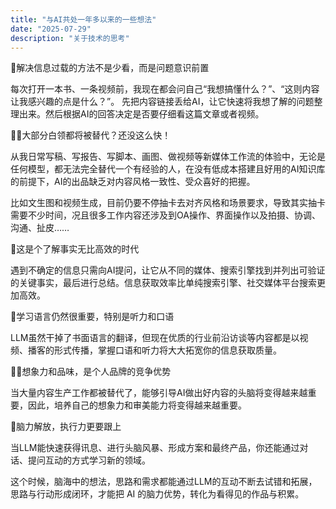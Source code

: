 ```yaml
---
title: "与AI共处一年多以来的一些想法"
date: "2025-07-29"
description: "关于技术的思考"
---
```


📱解决信息过载的方法不是少看，而是问题意识前置

每次打开一本书、一条视频前，我现在都会问自己“我想搞懂什么？”、“这则内容让我感兴趣的点是什么？”。
先把内容链接丢给AI，让它快速将我想了解的问题整理出来。然后根据AI的回答决定是否要仔细看这篇文章或者视频。

🧑‍💼大部分白领都将被替代？还没这么快！

从我日常写稿、写报告、写脚本、画图、做视频等新媒体工作流的体验中，无论是任何模型，都无法完全替代一个有经验的人，在没有低成本搭建且好用的AI知识库的前提下，AI的出品缺乏对内容风格一致性、受众喜好的把握。

比如文生图和视频生成，目前仍要不停抽卡去对齐风格和场景要求，导致其实抽卡需要不少时间，况且很多工作内容还涉及到OA操作、界面操作以及拍摄、协调、沟通、扯皮……

📖这是个了解事实无比高效的时代

遇到不确定的信息只需向AI提问，让它从不同的媒体、搜索引擎找到并列出可验证的关键事实，最后进行总结。信息获取效率比单纯搜索引擎、社交媒体平台搜索更加高效。

💬学习语言仍然很重要，特别是听力和口语

LLM虽然干掉了书面语言的翻译，但现在优质的行业前沿访谈等内容都是以视频、播客的形式传播，掌握口语和听力将大大拓宽你的信息获取质量。

🧑‍🎨想象力和品味，是个人品牌的竞争优势

当大量内容生产工作都被替代了，能够引导AI做出好内容的头脑将变得越来越重要，因此，培养自己的想象力和审美能力将变得越来越重要。

🧠脑力解放，执行力更要跟上

当LLM能快速获得讯息、进行头脑风暴、形成方案和最终产品，你还能通过对话、提问互动的方式学习新的领域。

这个时候，脑海中的想法，思路和需求都能通过LLM的互动不断去试错和拓展，思路与行动形成闭环，才能把 AI 的脑力优势，转化为看得见的作品与积累。


